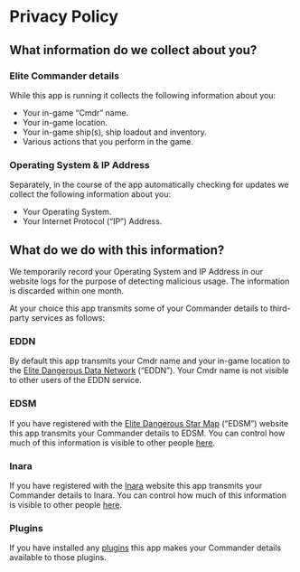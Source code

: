 # Privacy Policy

## What information do we collect about you?

### Elite Commander details

While this app is running it collects the following information about you:

- Your in-game “Cmdr” name.
- Your in-game location.
- Your in-game ship(s), ship loadout and inventory.
- Various actions that you perform in the game.

### Operating System & IP Address

Separately, in the course of the app automatically checking for updates we collect the following information about you:

- Your Operating System.
- Your Internet Protocol (“IP”) Address.

## What do we do with this information?

We temporarily record your Operating System and IP Address in our website logs for the purpose of detecting malicious usage. The information is discarded within one month.

At your choice this app transmits some of your Commander details to third-party services as follows:

### EDDN

By default this app transmits your Cmdr name and your in-game location to the [Elite Dangerous Data Network](https://github.com/EDSM-NET/EDDN/wiki) (“EDDN”). Your Cmdr name is not visible to other users of the EDDN service.

### EDSM

If you have registered with the [Elite Dangerous Star Map](https://www.edsm.net/) (“EDSM”) website this app transmits your Commander details to EDSM. You can control how much of this information is visible to other people [here](https://www.edsm.net/settings/public-profile).

### Inara

If you have registered with the [Inara](https://inara.cz/) website this app transmits your Commander details to Inara. You can control how much of this information is visible to other people [here](https://inara.cz/settings/).

### Plugins

If you have installed any [plugins](https://github.com/Marginal/EDMarketConnector/wiki/Plugins) this app makes your Commander details available to those plugins.
